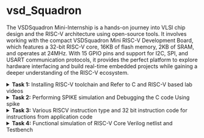 # vsd_Squadron
The VSDSquadron Mini-Internship is a hands-on journey into VLSI chip design and the RISC-V architecture using open-source tools. It involves working with the compact VSDSquadron Mini RISC-V Development Board, which features a 32-bit RISC-V core, 16KB of flash memory, 2KB of SRAM, and operates at 24MHz. With 15 GPIO pins and support for I2C, SPI, and USART communication protocols, it provides the perfect platform to explore hardware interfacing and build real-time embedded projects while gaining a deeper understanding of the RISC-V ecosystem.
<details>
<summary><b>Task 1:</b> Installing RISC-V toolchain and Refer to C and RISC-V based lab videos </summary>   
<br>
 C-Based Lab

 Program that gives the sum of n numbers using C in leafpad editor."sumofn.c" is the filename
 save that leafpad code(ctrl+s) and close the window(ctrl+w)
 
 then in terminal run the saved c program by the following commands
 ````
gcc sum1ton.c
./a.out 
````

 ./a.out is used to check the result 

 ![c_code](https://github.com/user-attachments/assets/ed0f9d60-8b29-430a-ac68-3a0c0a9056ba)

RISC-V Based Lab
----
Now we are compiling the same code in RISCV 
compiling using command ```cat sum1ton.c```

![image](https://github.com/user-attachments/assets/1b02db9d-56bb-487e-901c-a70e05957dab)

For compiling the above C code in RISCV use command 
```
 riscv64-unknown-elf-gcc -O1 -mabi=lp64 -march=rv64i -o sum1ton.o sum1ton.c
```

Command breakdown : 
 ````
riscv64-unknown-elf-gcc        : This is the cross-compiler for the 64-bit RISC-V architecture that generates ELF (Executable and Linkable Format) binaries.

-mabi=lp64                   : Sets the ABI (Application Binary Interface) to 'lp64', meaning long and pointer types are 64 bits

-march=rv64i                 : Specifies the target RISC-V architecture variant (in this case, RV64I: a 64-bit base integer instruction set).

-o sum1ton.o                 : Defines 'sumofn.o' as the name of the output object file generated after compilation.
````
After this open a new tab and type the command 

`` riscv64-unknown-elf-objdump -d sum1ton.o | less``

After compiling we will get the Assembly language code of it and now we can seaarch for main part of the code by using ``/main``

and the Assembly language for main function of the code is as :

![image](https://github.com/user-attachments/assets/c154a908-7cad-4fa6-bdb3-60b4351bc485)

using O1 there are 11 instructions.

Now we will check number of instructions using ``-Ofast``:

![image](https://github.com/user-attachments/assets/d2270c3c-9ede-4df3-aff6-2b1d47f6293a)

Even using Ofast there are 11 instructions 

Difference between -O1 and -Ofast 

`-O1`Applies basic optimizations to improve performance without making compilation too slow or complex. It’s a safe and balanced option that sticks to standard C behavior.

`-Ofast`
Pushes the compiler to apply aggressive optimizations for maximum speed, even if it means ignoring some language rules or sacrificing portability. It can make code run faster, but may also change how certain calculations behave.

</details>

<details>
<summary><b>Task 2:</b> Performing SPIKE simulation and Debugging the C code Using spike  </summary>   
<br>
What is Spike simulation?
Spike is a RISC-V ISA simulator used to run and test RISC-V programs. GCC compiles C/C++ code for RISC-V, and Spike simulates its execution. The command spike pk sum1ton.o runs the compiled code to check if the instructions work correctly and to display the program output.

![1a](https://github.com/user-attachments/assets/aacb19e5-b6ff-491c-ac7f-f73b080638a5)

![image](https://github.com/user-attachments/assets/fc1a786b-20fc-42ff-8d2e-96c13c337250)

In Debugger we Debug the Assembly Language by following the each instruction .At the address of `100b4` the register value of stack point `sp` is `0x0000003ffffffb50` and after completion of instruction`sp, sp, -16` ,the new value of register stack pointer is `0x0000003ffffffb40`
Instruction: `lui a0, %hi(LC1)`

LUI is an instruction in the RISC-V architecture that loads a 20-bit immediate value into the upper 20 bits of a 32-bit or 64-bit register. The lower 12 bits of the register are set to zero.
In the example, the instruction loads the upper 20 bits of a label (LC1) into the register a0

` addi`
Add Immediate
![image](https://github.com/user-attachments/assets/e8b72f51-cee7-4706-9fec-226a7d1eb7e9)

 Instruction:` addi a0, a0, %lo(LC1)`
Purpose: The ADDI instruction adds an immediate value (12-bit constant) to the value in a source register (rs1) and stores the result in a destination register (rd).

Task: Write a simple C program for a basic application and compile it using RISC-V GCC and simulate with SPIKE.

Application: Countdown Timer

The goal is to create a countdown timer that starts from a given value and decreases by one every second until it reaches zero.

Program Requirements:

Initialize the timer with a starting value (e.g., 10 seconds).

Display the current countdown value.

Decrease the timer value by one every second.

Stop the countdown when the timer reaches zero.

C program in leafpad
![image](https://github.com/user-attachments/assets/afae49a6-a270-46f6-9cb0-4bb279d1905d)

compilation

![p2](https://github.com/user-attachments/assets/e599dc0d-d3d6-45d5-9441-4f37e5fa23ee)

Assembly language code
![image](https://github.com/user-attachments/assets/3eeaa1d8-a54a-46cb-9bf0-54535674f4ed)

Debugging
![image](https://github.com/user-attachments/assets/84221d44-5adf-440b-a336-4ca27a4e2287)

</details>

<details>
<summary><b>Task 3:</b> Various RISCV instruction type and 32 bit instruction code for instructions from application code  </summary>   
<br>

RISCV Instruction types
There are 6 types of instruction 
 1.  R-Type (Register Type)
 2.  I-Type (Immediate Type)
 3.  S-Type (Store Type)
 4.  U-Type (Branch Type)
 5.  B-Type (Upper Immediate Type)
 6.  J-Type (Jump Type)

The base RV32I ISA, there are four core instruction formats (R/I/S/U), as shown in Base instruction formats. All are a fixed 32 bits in length.
![image](https://github.com/user-attachments/assets/6e63b0e1-acc9-4865-89ee-ba02534357f3)

1.R-Type:
--
R-Type instructions are typically used for register-to-register operations

Breakdown of the Fields:

 1. Opcode (bits 6-0):
   The 7-bit opcode identifies the type of operation and the instruction format. For R-Type instructions, the opcode specifies that the instruction is register-based.

 2. rd( bits 11:7):
   This bit is used for designation register where the output of the operation is written.
   
 3. funct3( bits 14:12) :
   This 3 bit is used for differentiate between categories of operations within the same opcode.

   R type operations:
| **funct3** | **Operation**                      |
|------------|------------------------------------|
| `000`      | Add / Sub (depends on `funct7`)   |
| `001`      | Shift Left Logical (SLL)          |
| `010`      | Set Less Than (SLT)               |
| `011`      | Set Less Than Unsigned (SLTU)     |
| `100`      | XOR                               |
| `101`      | Shift Right (Logical/Arithmetic; depends on `funct7`) |
| `110`      | OR                                |
| `111`      | AND                               |

 4. rs1(bits 19:15) :
  It specifies the first source register for the operation.

 6. rs2(bits 24:20) :
  It specifies the second source register for the operation.

 8. funct7(bits 31:25) :
  It provides additional differentiation between instructions that use the same opcode and fuct3.

Examples for R Type operation.  

| **funct7**  | **funct3** | **Operation**                        |
|-------------|------------|--------------------------------------|
| `0000000`   | `000`      | Add                                 |
| `0100000`   | `000`      | Sub                                 |
| `0000000`   | `001`      | Shift Left Logical (SLL)            |
| `0000000`   | `010`      | Set Less Than (SLT)                 |
| `0000000`   | `011`      | Set Less Than Unsigned (SLTU)       |
| `0000000`   | `100`      | XOR                                 |
| `0000000`   | `101`      | Shift Right Logical (SRL)           |
| `0100000`   | `101`      | Shift Right Arithmetic (SRA)        |
| `0000000`   | `110`      | OR                                  |
| `0000000`   | `111`      | AND                                 |

2.I-Type :
--
I-Type instructions are used for operations that involve immediate (constant) values, including arithmetic with constants, memory access like load operations, and control flow instructions such as jumps.

Breakdown of the Fields:

 1. Opcode (bits 6–0):
  These 7 bits tell the processor what kind of instruction it is — for example, whether it's doing arithmetic, loading data from memory, or jumping to a different   part of the program.

 2. rd (bits 11–7):
  This is the register where the result of the instruction will be stored. Think of it as the "destination" for the output.

 3. funct3 (bits 14–12):
  These 3 bits further specify what the instruction should do — like whether it's an addition, a load, or something else.

 4. rs1 (bits 19–15):
  This tells the processor which register to use as the input or base value. For example, in a memory load, it might give the base address.

 5. imm[11:0] (bits 31–20):
  This 12-bit field provides a constant value that's used directly in the instruction — like an offset for accessing memory or a number to add.

I -Type instructions :
-
| **Instruction** | **opcode** | **funct3** | **Description**                       |
|-----------------|------------|------------|---------------------------------------|
| `addi`          | `0010011`  | `000`      | Add immediate to register (`rd = rs1 + imm`). |
| `slti`          | `0010011`  | `010`      | Set if less than immediate (signed). |
| `andi`          | `0010011`  | `111`      | Bitwise AND with immediate.          |
| `lw`            | `0000011`  | `010`      | Load word from memory.               |
| `lh`            | `0000011`  | `001`      | Load halfword from memory.           |
| `jalr`          | `1100111`  | `000`      | Jump and link register (indirect jump). |

3.S-Type:
--
S-Type instructions are mainly used to store data from a register into a specific memory location. They tell the processor where to save the value in memory.

Breakdown of the Fields:

 1. opcode (bits 6–0):
  Indicates the general type of operation being performed.

 2. imm[4:0] (bits 11–7):
  The lower 5 bits of the 12-bit immediate value, which acts as an offset.

 3. funct3 (bits 14–12):
  Specifies the kind of store operation, such as storing a byte, halfword, or word.

 4. rs1 (bits 19–15):
  The first source register, usually holding the base address for the memory operation.

 5. rs2 (bits 24–20):
  The register that contains the actual data value to be stored into memory.

 6. imm[11:5] (bits 31–25):
  The upper 7 bits of the 12-bit immediate offset.
  
Common S-Type Instructions
-
| **Instruction** | **opcode**  | **funct3** | **Description**                      |
|-----------------|-------------|------------|--------------------------------------|
| `sw`           | `0100011`   | `010`      | Store Word (32-bit).                |
| `sh`           | `0100011`   | `001`      | Store Halfword (16-bit).            |
| `sb`           | `0100011`   | `000`      | Store Byte (8-bit).                 |

4.U-Type :
--
U-Type format is used for instructions such as LUI (Load Upper Immediate) and AUIPC (Add Upper Immediate to PC). These instructions work with large immediate values, loading or adding a 20-bit constant to a register or the program counter.

Breakdown of the Fields:

 1. opcode (bits 6–0):
  Identifies the general type of operation.

 2. rd (bits 11–7):
  Specifies the destination register where the result will be stored.

 3. imm[31:12] (bits 31–12):
  A 20-bit immediate value used in the instruction. This constant is placed in the upper 20 bits of the destination register.
  
Common U-Type Instrutions:
--
| **Instruction** | **Opcode (Bits 6–0)** | **Description**                                         |
|------------------|-----------------------|---------------------------------------------------------|
| `LUI`            | `0110111`            | Load Upper Immediate                                    |
| `AUIPC`          | `0010111`            | Add Upper Immediate to Program Counter (PC)            |

There are two additional instruction formats — B-type and J-type — which are specifically designed to handle immediate values differently, mainly for branching and jumping operations.

5.B-Type:
-
![image](https://github.com/user-attachments/assets/0fd62649-f420-4856-a07e-7a7125da8e06)

B-Type instructions handle conditional branching. They check a condition (like equality or comparison), and if it's true, the program jumps to a new address using an offset. If not, it continues to the next instruction.

Breakdown of the Fields:

 1. opcode (bits 6–0):
  Identifies the overall type of operation (branch instruction).

 2. imm[11] (bit 7):
  A middle bit of the 12-bit offset used for the branch target.

 3. imm[4:1] (bits 11–8):
  Lower bits of the branch offset.

 4. funct3 (bits 14–12):
  Specifies the condition for branching (e.g., equal, less than).

 5. rs1 (bits 19–15):
  First register used for comparison.

 6. rs2 (bits 24–20):
  Second register used for comparison.

 7. imm[10:5] (bits 30–25):
  Higher bits of the offset, combined with other parts to form the full branch address.

 8. imm[12] (bit 31):
  Sign bit of the offset. A value of 1 means a backward jump; 0 means forward.

funct3 examples in B-Type:

| **Instruction** | **`funct3` Value** | **Condition**                   |
|------------------|---------------------|----------------------------------|
| `BEQ`           | `000`              | Branch if `rs1 == rs2`.         |
| `BNE`           | `001`              | Branch if `rs1 != rs2`.         |
| `BLT`           | `100`              | Branch if `rs1 < rs2` (signed). |
| `BGE`           | `101`              | Branch if `rs1 >= rs2` (signed).|
| `BLTU`          | `110`              | Branch if `rs1 < rs2` (unsigned).|
| `BGEU`          | `111`              | Branch if `rs1 >= rs2` (unsigned).|

6.J-Type:
-
![J_type](https://github.com/user-attachments/assets/bfa2965c-35f5-4399-a634-fbb7bfa65b2f)

J-Type instructions are used for unconditional jumps in the program. They control the flow by jumping directly to a specific address, often used for function calls or moving to a particular instruction in the code.

Breakdown of the Fields:

 1. opcode (bits 6–0):
  Tells the processor that this is a jump instruction.

 2. rd (bits 11–7):
  This register stores the return address (the next instruction’s address, usually PC + 4) so the program knows where to come back after the jump.

 3. imm[19:12] (bits 19–12):
  These bits make up part of the jump target address.

 4. imm[11] (bit 20):
  Another bit of the address you're jumping to.

 5. imm[10:1] (bits 30–21):
  These bits provide more of the jump offset — basically, how far to jump.

 6. imm[20] (bit 31):
  The top (sign) bit of the offset. It shows whether the jump is forward or backward in the code.

J-Type instructions:
-
| **Instruction** | **Opcode (Bits 6–0)** | **Registers** | **Description**                           |
|------------------|-----------------------|---------------|-------------------------------------------|
| `JAL`           | `1101111`            | `rd`          | Jump and Link: Save return address and jump to target address |

## 32-bit instructions from application (counterdown):

![image](https://github.com/user-attachments/assets/493387fe-dd5a-4919-9537-fd8949539db9)

1 . addi sp,sp -32
-
I-Type Instruction

imm[11:0] | rs1 | funct3 | rd | opcode

- *opcode* = 0010011

- *funct3* = 000 (addi)

- *rd* = x2 (sp)

- *rs1* = x2 (sp)

- *imm* = -32 (signed 12-bit: 111111111110)

32 - bit representation:

``11111111111000010 |  000  |   00010 |  0010011``

2.lw a5,12(sp)
-
I-Type Instruction

imm[11:0]  | rs1   | funct3 | rd    | opcode

- *imm[11:0]*	000000001100 (12)

- *rs1*	00010 (sp)

- *funct3*	010 (lw)

- *rd*	01111 (a5)

- *opcode*	0000011

32-bit representation:

``00000000110000010 | 010 | 01111 | 0000011``

3.jal ra,10184
-
J-Type (Jump)

imm[20|10:1|11|19:12] | rd | opcode

- *opcode* = 1101111

- *rd* = x1 (ra)

- *imm* = 10184

- *imm[20]* = 0

- *imm[10:1]* = 1111101000

- *imm[11]* = 1

- *imm[19:12]* = 1100

32-bit representation:

``000000110011001001 | 00001 | 1101111``

4.ld a5,88(a0)
-
I-Type (Load, RV64I)

imm[11:0] | rs1 | funct3 | rd | opcode

- *opcode* = 0000011

- *funct3* = 011 (ld)

- *rd* = x15 (a5)

- *rs1* = x10 (a0)

- *imm* = 88 (000000010110)

32 - bit representation:

``00000001011001010 |011 |   01111 |   0000011``

5.jalr a5
-
I-Type (Jump Register)

imm[11:0] | rs1 | funct3 | rd | opcode

- *opcode* = 1100111

- *funct3* = 000 (jalr)

- *rd* = x15 (a5)

- *rs1* = x15 (a5)

- *imm* = 0

32 - bit-representation:

``00000000000001111 | 000  |   01111  | 1100111``

6.srai s2,s2,0x3
-
I-Type Instruction

imm[11:0] | rs1 | funct3 | rd | opcode

- *imm[11:5]*	0100000

- *imm[4:0]*	00011 (shift amount = 3)

- *rs1*	10010 (s2)

- *funct3*	101 (srai)

- *rd*	10010 (s2)

- *opcode*	0010011

32 - bit representation:

``01000000001110010 | 101 | 10010 | 0010011``

7.bne s2, s1, 10330
-
B-Type (Conditional Branch)

imm[12|10:5] | rs2 | rs1 | funct3 | imm[4:1|11] | opcode

- *opcode* = 1100011


- *funct3* = 001 (bne)

- *rs1* = x18 (s2)

- *rs2* = x9 (s1)

- *imm* = 10330, split as:

- *imm[12]* = 1

- *imm[10:5]* = 100011

- *imm[4:1]* = 0101

- *imm[11]* = 0

32 - bit representation:

``1| 100011   |   01001  |10010 |  001  |  0101| 0  | 1100011``

8.auipc a5, 0xfffff0
---------
U-Type (Upper Immediate)

imm[31:12] | rd | opcode

- *opcode* = 0010111

- *rd* = x15 (a5)

- *imm* = 0xfffff0 (11111111111100000)

32 - bit representation:

``11111111111100000 | 01111 | 0010111``

9.beqz a5, 100c8 <register_fini+0x18>
-
beqz is a pseudo-instruction for beq a5, x0, offset.
It checks if a5 is equal to 0 (x0) and branches to the offset 100c8.

- *imm[12]*	1

- *imm[10:5]*	000110

- *rs2*	00000

- *rs1*	01111

- *funct3*	000

- *imm[4:1]*	1010

- *imm[11]*	1

- *opcode*	1100011

32-bit representation:

``10001000000011110 | 000 | 01010 | 1100011``

10.li a0, 0
-
I-Type Instruction

- *imm[11:0]*	000000000000 (0)

- *rs1*	00000 (zero)

- *funct3*	000 (addi)

- *rd*	01010 (a0)

- *opcode*	0010011

32-bit representation:

``00000000000000000 | 000 | 01010 | 0010011``

11.bnez s1, 102a0
-
B-Type Instruction

- *imm[12]*	0

- *imm[10:5]*	100010

- *rs2*	00000 (zero)

- *rs1*	01001 (s1)

- *funct3*	001 (bne)

- *imm[4:1]*	0001

- *imm[11]*	1

- *opcode*	1100011

32 - bit representation:

``00001000101010001 | 001 | 00101 | 1100011``

12.sd a6, 80(sp)
-
S-Type Instruction

- *imm[11:5]*	0000001

- *rs2*	00110 (a6)

- *rs1*	00001 (sp)

- *funct3*	011 (sd)

- *imm[4:0]*	01000

- *opcode*	0100011

32- bit representation:

``00000010011000001 | 011 | 00001 | 0100011``

13.lui a3, 0xffff
-
U-Type Instruction

*imm[31:12]*	111111111111

- *rd*	00011 (a3)

- *opcode*	0110111

32- bit representation:

``111111111111 | 00011 | 0110111``

14.or a2, a4, -4(a4)
-
R-Type Instruction

- *rs2*	00100 (a4)

- *rs1*	00100 (a4)

- *funct3*	000 (or)

- *rd*	00010 (a2)

- *funct7*	0000000

- *opcode*	0110011

32- bit representation:

``000000000100 | 00100 | 000 | 00010 | 0110011 ``

15.lbu a2,-4(a4)
-
I-Type  Instruction:

- *imm[11:0]*	111111111100

- *rs1*	01000 (a4)

- *funct3*	100 (lbu)

- *rd*	00010 (a2)

- *opcode*	0000011

32- bit reprsentation:

``111111111100 | 01000 | 100 | 00010 | 0000011``

</details>
<details>
<summary><b>Task 4:</b> Functional simulation of RISC-V Core Verilog netlist and Testbench </summary>   
<br>
 
We'll be simulating RISC-V instructions using Verilog and observing how the signals behave using GTKWave.

To do this, we’ll use two main tools: Icarus Verilog (iverilog) for simulation, and GTKWave for viewing the output waveforms.

How it works?
-
First, we write the Verilog code that models the RISC-V instructions. Then, we run the simulation using Icarus Verilog, which generates a waveform file (usually in VCD format) that records how the signals change over time.

Installing iverilog using command ``sudo apt install iverilog gtkwave``
![1](https://github.com/user-attachments/assets/69936db1-825f-4904-b972-31c8926d5b14)


Next, we open this waveform file in GTKWave. This gives us a visual view of the signals and helps us check if everything is working as expected—both in terms of functionality and timing.

Steps to perform functional simulation of RISC-V:
-
1.create a new directory using your name as ``mkdir mugil``.

2.create two files using command ``touch`` and give them names as ``mugil_rv32i.v``and ``mugil_rv32i_tb.v``.These are used for verilog and testbench files respectively.

As part of this internship, we are not writing the Verilog code ourselves instead, we are cloning the Verilog and testbench code from a reference GitHub repository.

Refernce Github Repository: [iiitb_rv32i](https://github.com/vinayrayapati/rv32i/tree/main)

3.using leafpad copy the verilog and testbench code in respective files in the directory

4.Simulate the Verilog code using

``iverilog -o mugil_rv32i mugil_rv32i.v mugil_rv32i_tb.v`` 

it will create iiitb_rv32i.vcd file which is used for gtkwave.
![2](https://github.com/user-attachments/assets/bf2fba36-42f8-459c-9dfa-09012da255eb)


5.Open the gtkwave using command ``gtkwave iiitb_rv32i.vcd``
![3](https://github.com/user-attachments/assets/dc38ef5b-2594-4edb-b22f-2f12170477c1)


The given Verilog file contains instructions that are hard-coded, meaning the designer has used custom bit patterns for each instruction instead of following the standard RISC-V specification for bit encoding.

| **Operation**      | **Description**                                       | **Standard RISC-V ISA** | **Hard-Coded ISA** |
|---------------------|-------------------------------------------------------|-------------------------|---------------------|
| **ADD R6, R2, R1**  | Adds the values in R2 and R1, stores result in R6     | `32'h00110333`         | `32'h02208300`      |
| **SUB R7, R1, R2**  | Subtracts the value in R2 from R1, stores result in R7| `32'h402083b3`         | `32'h02209380`      |
| **AND R8, R1, R3**  | Performs bitwise AND between R1 and R3, stores in R8  | `32'h0030f433`         | `32'h0230a400`      |
| **OR R9, R2, R5**   | Performs bitwise OR between R2 and R5, stores in R9   | `32'h005164b3`         | `32'h02513480`      |
| **XOR R10, R1, R4** | Performs bitwise XOR between R1 and R4, stores in R10 | `32'h0040c533`         | `32'h0240c500`      |
| **SLT R1, R2, R4**  | Sets R1 to 1 if R2 < R4, else sets to 0               | `32'h0045a0b3`         | `32'h02415580`      |
| **ADDI R12, R4, 5** | Adds immediate value 5 to R4, stores result in R12    | `32'h004120b3`         | `32'h00520600`      |
| **BEQ R0, R0, 15**  | Branches to offset 15 if R0 equals R0                 | `32'h00000f63`         | `32'h00f00002`      |
| **SW R3, R1, 2**    | Stores word from R3 to memory address (R1 + 2)        | `32'h0030a123`         | `32'h00209181`      |
| **LW R13, R1, 2**   | Loads word from memory address (R1 + 2) into R13      | `32'h0020a683`         | `32'h00208681`      |
| **SRL R16, R14, R2**| Shifts R14 right by the value in R2, stores in R16    | `32'h0030a123`         | `32'h00271803`      |
| **SLL R15, R1, R2** | Shifts R1 left by the value in R2, stores in R15      | `32'h002097b3`         | `32'h00208783`      |

1. **Standard RISC-V ISA**: Instructions follow the official RISC-V specification for 32-bit instruction encoding.
2. **Hard-Coded ISA**: Instructions deviate from the RISC-V standard and follow a custom encoding defined by the designer.
3. To ensure correct simulation, you must use the hard-coded instruction encodings when working with the provided Verilog netlist and testbench.

Veifying instructions using Gtkwave :
-
1.``ADD R6, R2, R1``
![4](https://github.com/user-attachments/assets/182b7e7d-e069-4158-b4dc-43ba26dd926d)

2.``SUB R7, R1, R2``
![image](https://github.com/user-attachments/assets/73bdab8b-80eb-4a03-bb90-ae33cec81ba5)

3.``AND R8, R1, R3``
![image](https://github.com/user-attachments/assets/8028b48a-42bf-4755-854b-15cc69bf6f74)

4.``OR R9, R2, R5``
![image](https://github.com/user-attachments/assets/b5bd4e8e-793c-4249-8317-07b6d57f85ab)

5.``XOR R10, R1, R4``
![image](https://github.com/user-attachments/assets/6aa6654d-0aa0-470c-b7bc-3fa1b72bf954)

6.``SLT R1, R2, R4``
![image](https://github.com/user-attachments/assets/6c740f80-b9d0-4556-b0a6-1d7a3ef01b2d)

7.``ADDI R12, R4, 5``
![image](https://github.com/user-attachments/assets/c6c27835-f27f-4a08-92da-8962ef539834)

8.``SW R3, R1, 2``
![image](https://github.com/user-attachments/assets/bb45aea8-88d1-4bf4-9942-9e85d0fb2532)

value in register R3 is stored into memory at an address calculated as the sum of the base address in register R1 and the offset 2.
offset 2 is added to the base address from R1 to compute the target memory address (visible in the EX_MEM_ALU_OUT signal).

9.``SRL r16, r11, r2``
![image](https://github.com/user-attachments/assets/18a2dc5a-842a-473b-8b31-ec7348699d89)

Perform a logical right shift on the value in r11 by the number of bits specified in r2, and store the result in r16.

10.``BEQ R0, R0, 15``
![image](https://github.com/user-attachments/assets/76f74921-5bbd-4d86-aa0b-39651bc83ea5)

This instruction compares the values in registers R0 and R0.
If the values are equal, the program counter (PC) is updated to branch to a target address determined by the offset

Target Address=Current PC+Offset

11.``BNE R0, R1, 15``
![image](https://github.com/user-attachments/assets/53ed4850-52b7-4f40-874c-9541a9b33ca9)

BNE (Branch Not Equal):

Compares the values in R0 and R1.

If R0 ≠ R1, the program counter (PC) branches to the target address.

If R0 = R1, no branch occurs, and the PC continues sequentially.

Offset = 20 (decimal).

Branch Target Address=PC+Offset

12.`` SLL R15, R1, R2``
![image](https://github.com/user-attachments/assets/c3fe131b-6a6e-4e7a-a3ee-aa20cf6b49d3)

Shift Left Logical (SLL) instruction, which shifts the bits in R1 to the left by the amount specified in R2, with the result stored in R15.

R1: original value to be shifted.

R2: Specifies the shift amount.

Output:
The result (R15) is observed as 0x00000019 in EX_MEM_ALUOUT.
</details>
